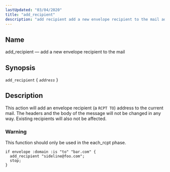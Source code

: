 ```yaml
---
lastUpdated: "03/04/2020"
title: "add_recipient"
description: "add recipient add a new envelope recipient to the mail add recipient address This action will add an envelope recipient a RCPT TO address to the current mail The headers and the body of the message will not be changed in any way Existing recipients will also not be affected..."
---
```


<a name="sieve.ref.add_recipient"></a> 
## Name

add_recipient — add a new envelope recipient to the mail

## Synopsis

`add_recipient` { *`address`* }

<a name="idp28500496"></a> 
## Description

This action will add an envelope recipient (a `RCPT TO`) address to the current mail. The headers and the body of the message will not be changed in any way. Existing recipients will also not be affected.

### Warning

This function should only be used in the each_rcpt phase.

<a name="example.add_recipient"></a> 


```
if envelope :domain :is "to" "bar.com" {
  add_recipient "sideline@foo.com";
  stop;
}
```